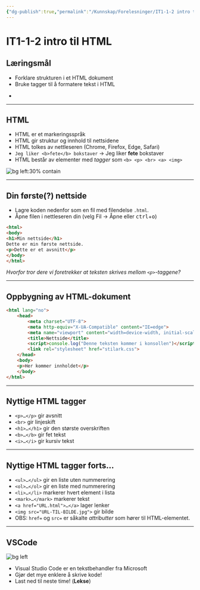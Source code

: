```yaml
---
{"dg-publish":true,"permalink":"/Kunnskap/Forelesninger/IT1-1-2 intro til HTML/","title":"IT1-1-2 intro til HTML","tags":["it1","forelesning"]}
---
```



# IT1-1-2 intro til HTML

## Læringsmål
- Forklare strukturen i et HTML dokument
- Bruke tagger til å formatere tekst i HTML
- ~~~Bli kjent med Visual Studio Code~~~
---

## HTML
* HTML er et markeringsspråk
* HTML gir struktur og innhold til nettsidene
* HTML tolkes av nettleseren (Chrome, Firefox, Edge, Safari)
* `Jeg liker <b>fete</b> bokstaver` → Jeg liker **fete** bokstaver
* HTML består av elementer med *tagger* som `<b> <p> <br> <a> <img>`

![bg left:30% contain](/img/user/Excalidraw/html-element.excalidraw.png)

---

## Din første(?) nettside
- Lagre koden nedenfor som en fil med filendelse `.html`. 
- Åpne filen i nettleseren din (velg Fil → Åpne eller <kbd>ctrl</kbd>+<kbd>o</kbd>)

```html
<html>
<body>
<h1>Min nettside</h1>
Dette er min første nettside.
<p>Dette er et avsnitt</p>
</body>
</html>
```

*Hvorfor tror dere vi foretrekker at teksten skrives mellom `<p>`-taggene?*

---

## Oppbygning av HTML-dokument
```html
<html lang="no">
	<head>
		<meta charset="UTF-8">
		<meta http-equiv="X-UA-Compatible" content="IE=edge">
		<meta name="viewport" content="width=device-width, initial-scale=1.0">
		<title>Nettside</title>
		<script>console.log("Denne teksten kommer i konsollen")</script>
		<link rel="stylesheet" href="stilark.css">
	</head>
	<body>
	<p>Her kommer innholdet</p>
	</body>
</html>
```

---

## Nyttige HTML tagger
- `<p>…</p>` gir avsnitt
- `<br>` gir linjeskift
- `<h1>…</h1>` gir den største overskriften
- `<b>…</b>` gir fet tekst
- `<i>…</i>` gir kursiv tekst

---

## Nyttige HTML tagger forts…
- `<ul>…</ul>` gir en liste uten nummerering
- `<ol>…</ol>` gir en liste med nummerering
- `<li>…</li>` markerer hvert element i lista
- `<mark>…</mark>` markerer tekst
- `<a href="URL.html">…</a>` lager lenker
- `<img src="URL-TIL-BILDE.jpg">` gir bilde
- OBS: `href=` og `src=` er såkalte *attributter* som hører til HTML-elementet.
 
 ---

## VSCode
![bg left](https://user-images.githubusercontent.com/35271042/118224532-3842c400-b438-11eb-923d-a5f66fa6785a.png)

- Visual Studio Code er en tekstbehandler fra Microsoft
- Gjør det mye enklere å skrive kode!
- Last ned til neste time! (**Lekse**)
